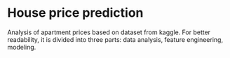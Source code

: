 # House price prediction

Analysis of apartment prices based on dataset from kaggle. For better readability, it is divided into three parts: data analysis, feature engineering, modeling.
